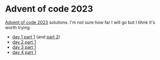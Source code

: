 # Advent of code 2023

[Advent of code 2023](https://adventofcode.com/2023) solutions. I'm not sure how far I will go but I tihnk it's worth trying.

* [day 1 part 1](./day1/) (and [part 2](./day1-part2/))
* [day 2 part 1](./day2/)
* [day 3 part 1](./day3/)
* [day 4 part 1](./day4/)
